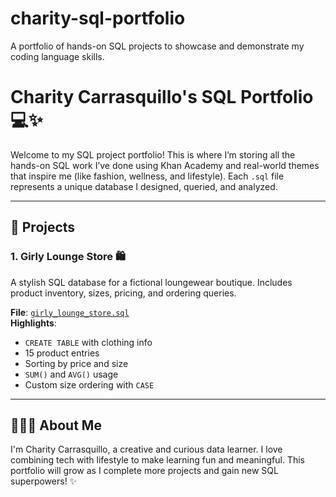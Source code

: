 # charity-sql-portfolio
A portfolio of hands-on SQL projects to showcase and demonstrate my coding language skills.

# Charity Carrasquillo's SQL Portfolio 💻✨

Welcome to my SQL project portfolio! This is where I’m storing all the hands-on SQL work I’ve done using Khan Academy and real-world themes that inspire me (like fashion, wellness, and lifestyle). Each `.sql` file represents a unique database I designed, queried, and analyzed.

---

## 📂 Projects

### 1. Girly Lounge Store 🛍️
A stylish SQL database for a fictional loungewear boutique. Includes product inventory, sizes, pricing, and ordering queries.

**File**: [`girly_lounge_store.sql`](./girly_lounge_store.sql)  
**Highlights**:
- `CREATE TABLE` with clothing info
- 15 product entries
- Sorting by price and size
- `SUM()` and `AVG()` usage
- Custom size ordering with `CASE`

---

## 👩🏽‍💻 About Me

I'm Charity Carrasquillo, a creative and curious data learner. I love combining tech with lifestyle to make learning fun and meaningful. This portfolio will grow as I complete more projects and gain new SQL superpowers! ✨
